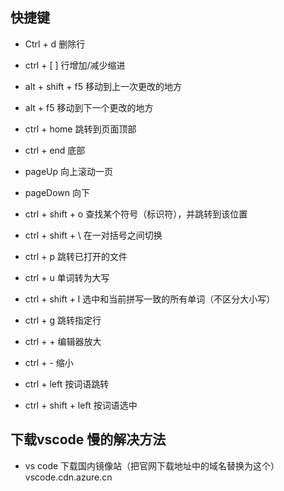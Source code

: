 ## 快捷键

+ Ctrl + d 删除行

+ ctrl + [   ]  行增加/减少缩进

+ alt + shift + f5   移动到上一次更改的地方
+ alt + f5 移动到下一个更改的地方

+ ctrl + home  跳转到页面顶部
+ ctrl + end   底部

+ pageUp 向上滚动一页
+ pageDown 向下

+ ctrl + shift + o  查找某个符号（标识符），并跳转到该位置

+ ctrl + shift + \  在一对括号之间切换

+ ctrl + p 跳转已打开的文件

+ ctrl + u  单词转为大写

+ ctrl + shift + l   选中和当前拼写一致的所有单词（不区分大小写）

+ ctrl + g  跳转指定行

+ ctrl +  + 编辑器放大
+ ctrl + - 缩小

+ ctrl + left  按词语跳转

+ ctrl + shift + left 按词语选中

## 下载vscode 慢的解决方法
* vs code 下载国内镜像站（把官网下载地址中的域名替换为这个）
 vscode.cdn.azure.cn